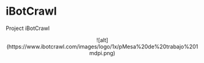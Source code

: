 # iBotCrawl
Project iBotCrawl <br />
<p align="center">
![alt](https://www.ibotcrawl.com/images/logo/1x/pMesa%20de%20trabajo%201mdpi.png)
</p>
